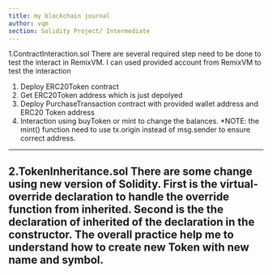 ```yaml
---
title: my blockchain journal
author: vqm
section: Solidity Project/ Intermediate
---
```

1.ContractInteraction.sol
There are several required step need to be done to test the interact in RemixVM. 
I can used provided account from RemixVM to test the interaction
1. Deploy ERC20Token contract 
2. Get ERC20Token address which is just depolyed
3. Deploy PurchaseTransaction contract with provided wallet address and ERC20 Token address
4. Interaction using buyToken or mint to change the balances.
*NOTE: the mint() function need to use tx.origin instead of msg.sender to ensure correct address.
---
2.TokenInheritance.sol
There are some change using new version of Solidity. 
First is the virtual-override declaration to handle the override function from inherited.
Second is the the declaration of inherited of the declaration in the constructor.
The overall practice help me to understand how to create new Token with new name and symbol.
---